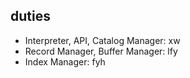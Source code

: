 ## duties
+ Interpreter, API, Catalog Manager: xw
+ Record Manager, Buffer Manager: lfy
+ Index Manager: fyh
